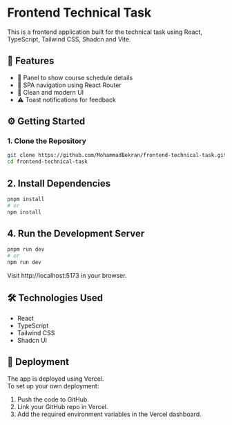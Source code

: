 # Frontend Technical Task

This is a frontend application built for the technical task using React, TypeScript, Tailwind CSS, Shadcn and Vite.

<!-- ## 🚀 Live Demo

🔗 [Live URL]() -->

## 🧪 Features

- 👤 Panel to show course schedule details
- 🧭 SPA navigation using React Router
- 💅 Clean and modern UI
- ⚠️ Toast notifications for feedback

## ⚙️ Getting Started

### 1. Clone the Repository

```bash
git clone https://github.com/MohammadBekran/frontend-technical-task.git
cd frontend-technical-task
```

## 2. Install Dependencies

```bash
pnpm install
# or
npm install
```

## 4. Run the Development Server

```bash
pnpm run dev
# or
npm run dev
```

Visit http://localhost:5173 in your browser.


## 🛠 Technologies Used

- React
- TypeScript
- Tailwind CSS
- Shadcn UI

## 📂 Deployment

The app is deployed using Vercel.  
To set up your own deployment:

1. Push the code to GitHub.
2. Link your GitHub repo in Vercel.
3. Add the required environment variables in the Vercel dashboard.